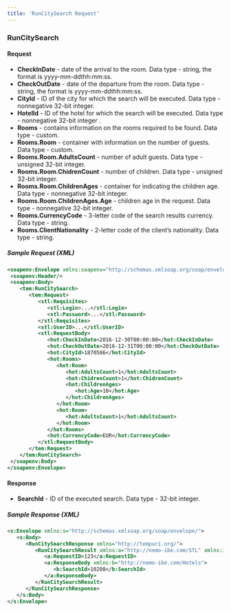 ```yaml
---
title: 'RunCitySearch Request'
---
```


### RunCitySearch

#### Request

-   **CheckInDate** - date of the arrival to the room. Data type - string, the format is yyyy-mm-ddthh:mm:ss.
-   **CheckOutDate** - date of the departure from the room. Data type - string, the format is yyyy-mm-ddthh:mm:ss.
-   **CityId** - ID of the city for which the search will be executed. Data type - nonnegative 32-bit integer.
-   **HotelId** - ID of the hotel for which the search will be executed. Data type - nonnegative 32-bit integer .
-   **Rooms** - contains information on the rooms required to be found. Data type - custom.
-   **Rooms.Room** - container with information on the number of guests. Data type - custom.
-   **Rooms.Room.AdultsCount** - number of adult guests. Data type - unsigned 32-bit integer.
-   **Rooms.Room.ChidrenCount** - number of children. Data type - unsigned 32-bit integer.
-   **Rooms.Room.ChildrenAges** - container for indicating the children age. Data type - nonnegative 32-bit integer.
-   **Rooms.Room.ChildrenAges.Age** - children age in the request. Data type - nonnegative 32-bit integer.
-   **Rooms.CurrencyCode** - 3-letter code of the search results currency. Data type - string.
-   **Rooms.ClientNationality** - 2-letter code of the client’s nationality. Data type - string.

##### Sample Request (XML)
  ```xml
  <soapenv:Envelope xmlns:soapenv="http://schemas.xmlsoap.org/soap/envelope/" xmlns:tem="http://tempuri.org/" xmlns:stl="http://nemo-ibe.com/STL" xmlns:hot="http://nemo-ibe.com/Hotels">
   <soapenv:Header/>
   <soapenv:Body>
      <tem:RunCitySearch>
         <tem:Request>
            <stl:Requisites>
               <stl:Login>...</stl:Login>
               <stl:Password>...</stl:Password>
            </stl:Requisites>
            <stl:UserID>...</stl:UserID>
            <stl:RequestBody>
               <hot:CheckInDate>2016-12-30T00:00:00</hot:CheckInDate>
               <hot:CheckOutDate>2016-12-31T00:00:00</hot:CheckOutDate>
               <hot:CityId>1870586</hot:CityId>
               <hot:Rooms>
                  <hot:Room>
                     <hot:AdultsCount>1</hot:AdultsCount>
                     <hot:ChidrenCount>1</hot:ChidrenCount>
                     <hot:ChildrenAges>
                        <hot:Age>10</hot:Age>
                     </hot:ChildrenAges>
                  </hot:Room>
                  <hot:Room>
                     <hot:AdultsCount>1</hot:AdultsCount>
                  </hot:Room>
               </hot:Rooms>
               <hot:CurrencyCode>EUR</hot:CurrencyCode>
            </stl:RequestBody>
         </tem:Request>
      </tem:RunCitySearch>
   </soapenv:Body>
</soapenv:Envelope>
```

#### Response

-   **SearchId** - ID of the executed search. Data type - 32-bit integer.

##### Sample Response (XML)
```xml
<s:Envelope xmlns:s="http://schemas.xmlsoap.org/soap/envelope/">
   <s:Body>
      <RunCitySearchResponse xmlns="http://tempuri.org/">
         <RunCitySearchResult xmlns:a="http://nemo-ibe.com/STL" xmlns:i="http://www.w3.org/2001/XMLSchema-instance">
            <a:RequestID>123</a:RequestID>
            <a:ResponseBody xmlns:b="http://nemo-ibe.com/Hotels">
               <b:SearchId>10208</b:SearchId>
            </a:ResponseBody>
         </RunCitySearchResult>
      </RunCitySearchResponse>
   </s:Body>
</s:Envelope>
```